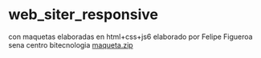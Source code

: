 # web_siter_responsive
con maquetas elaboradas en html+css+js6
elaborado por Felipe Figueroa
sena centro bitecnologia
[maqueta.zip](https://github.com/felipe10figueroa/web_siter_responsive/files/8321045/maqueta.zip)
